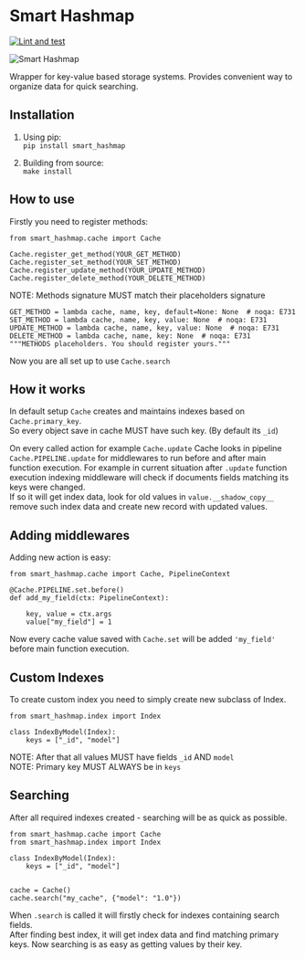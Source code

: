 Smart Hashmap
===========

[![Lint and test](https://github.com/Yurzs/smart_hashmap/actions/workflows/python-on-pull-request.yml/badge.svg)](https://github.com/Yurzs/smart_hashmap/actions/workflows/python-on-pull-request.yml)

![Smart Hashmap](https://raw.github.com/yurzs/smart_hashmap/master/assets/hashmap-logo.svg)

Wrapper for key-value based storage systems. Provides convenient way to organize data for quick searching.

Installation
------------

1. Using pip:  
`pip install smart_hashmap`
   
2. Building from source:  
`make install`
   
How to use
----------

Firstly you need to register methods:

```python3
from smart_hashmap.cache import Cache

Cache.register_get_method(YOUR_GET_METHOD)
Cache.register_set_method(YOUR_SET_METHOD)
Cache.register_update_method(YOUR_UPDATE_METHOD)
Cache.register_delete_method(YOUR_DELETE_METHOD)
```

NOTE: Methods signature MUST match their placeholders signature

```python3
GET_METHOD = lambda cache, name, key, default=None: None  # noqa: E731
SET_METHOD = lambda cache, name, key, value: None  # noqa: E731
UPDATE_METHOD = lambda cache, name, key, value: None  # noqa: E731
DELETE_METHOD = lambda cache, name, key: None  # noqa: E731
"""METHODS placeholders. You should register yours."""
```

Now you are all set up to use `Cache.search`

How it works
------------

In default setup `Cache` creates and maintains indexes based on `Cache.primary_key`.  
So every object save in cache MUST have such key. (By default its `_id`)

On every called action for example `Cache.update` 
Cache looks in pipeline `Cache.PIPELINE.update` for middlewares to run before and after main function execution.
For example in current situation after `.update` function execution indexing middleware will
check if documents fields matching its keys were changed.  
If so it will get index data, look for old values in `value.__shadow_copy__` 
remove such index data and create new record with updated values.

Adding middlewares
------------------

Adding new action is easy:

```python3
from smart_hashmap.cache import Cache, PipelineContext

@Cache.PIPELINE.set.before()
def add_my_field(ctx: PipelineContext):
    
    key, value = ctx.args
    value["my_field"] = 1

```

Now every cache value saved with `Cache.set` will be added `'my_field'` 
before main function execution.

Custom Indexes
--------------

To create custom index you need to simply create new subclass of Index.

```python3
from smart_hashmap.index import Index

class IndexByModel(Index):
    keys = ["_id", "model"]
```

NOTE: After that all values MUST have fields `_id` AND `model`  
NOTE: Primary key MUST ALWAYS be in `keys`

Searching 
---------

After all required indexes created - searching will be as quick as possible.

```python3
from smart_hashmap.cache import Cache
from smart_hashmap.index import Index

class IndexByModel(Index):
    keys = ["_id", "model"]


cache = Cache()
cache.search("my_cache", {"model": "1.0"})
```

When `.search` is called it will firstly check for indexes containing search fields.  
After finding best index, it will get index data and find matching primary keys.
Now searching is as easy as getting values by their key.